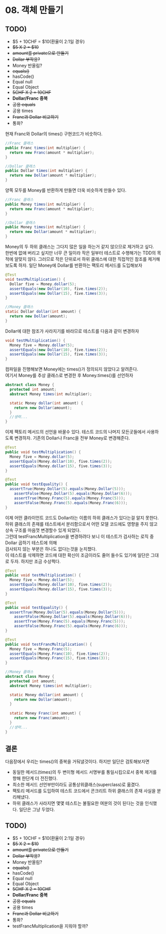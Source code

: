 # 08. 객체 만들기

## TODO)
 - $5 + 10CHF = $10(환율이 2:1일 경우)
 - ~~$5 X 2 = $10~~
 - ~~amount를 private으로 만들기~~
 - ~~Dollar 부작용?~~
 - Money 반올림?
 - ~~equals()~~
 - hasCode()
 - Equal null
 - Equal Object
 - ~~5CHF X 2 = 10CHF~~
 - **Dollar/Franc 중복**
 - ~~공용 equals~~
 - 공용 times
 - ~~Franc과 Dollar 비교하기~~
 - 통화?

현재 Franc와 Dollar의 times() 구현코드가 비숫하다.

```JAVA
//Franc 클래스
public Franc times(int multiplier) {
  return new Franc(amount * multiplier);
}

//Dollar 클래스
public Dollar times(int multiplier) {
  return new Dollar(amount * multiplier);
}
```

양쪽 모두를 Money를 반환하게 만들면 더욱 비슷하게 만들수 있다.
```JAVA
//Franc 클래스
public Money times(int multiplier) {
  return new Franc(amount * multiplier);
}

//Dollar 클래스
public Money times(int multiplier) {
  return new Dollar(amount * multiplier);
}
```
Money의 두 하위 클래스는 그다지 많은 일을 하는거 같지 않으므로 제거하고 싶다.  
한번에 없애 버리고 싶지만 너무 큰 일이라 작은 일부터 테스트로 수행해가는 TDD의 목적에 알맞지 않다.
그러므로 작은 단위로서 하위 클래스에 대한 직접적인 참조를 제거해 보도록 하자.
일단 Money에 Dollar를 반환하는 팩토리 메서드를 도입해보자
```JAVA
@Test
void testMultiplication() {
  Dollar five = Money.dollar(5);
  assertEquals(new Dollar(10), five.times(2));
  assertEquals(new Dollar(15), five.times(3));
}

//Money 클래스
static Dollar dollar(int amount) {
  return new Dollar(amount);
}
```
Dollar에 대한 참조가 사라지기를 바라므로 테스트를 다음과 같이 변경하자
```JAVA
void testMultiplication() {
  Money five = Money.dollar(5);
  assertEquals(new Dollar(10), five.times(2));
  assertEquals(new Dollar(15), five.times(3));
}
```
컴파일을 진행해보면 Money에는 times()가 정의되지 않았다고 알려준다.  
여기서 Money를 추상 클래스로 변경한 후 Money.times()를 선언하자
```JAVA
abstract class Money {
  protected int amount;
  abstract Money times(int multiplier);  

  static Money dollar(int amount) {
    return new Dollar(amount);
  }
  //생략...
}
```
이제 팩토리 메서드의 선언을 바꿀수 있다.
테스트 코드의 나머지 모든곳들에서 사용하도록 변경하자. 기존의 Dollar나 Franc을 전부 Money로 변경해준다.
```JAVA
@Test
public void testMultiplication() {
  Money five = Money.dollar(5);
  assertEquals(Money.dollar(10), five.times(2));
  assertEquals(Money.dollar(15), five.times(3));
}

@Test
public void testEquality() {
  assertTrue(Money.Dollar(5).equals(Money.Dollar(5)));
	assertFalse(Money.Dollar(5).equals(Money.Dollar(6)));
	assertTrue(Money.Franc(5).equals(Money.Franc(5)));
	assertFalse(Money.Franc(5).equals(Money.Franc(6)));
}

```
이제 어떤 클라이언트 코드도 Dollar라는 이름의 하위 클래스가 있다는걸 알지 못한다.  
하위 클래스의 존재를 테스트에서 분리함으로서 어떤 모델 코드에도 영향을 주지 않고 상속 구조를 마음껏 변경할수 있게 되었다.  
그런데 testFrancMultiplication을 변경하려다 보니 이 테스트가 검사하는 로직 중 Dollar 곱하기 테스트에 의해  
검사되지 않는 부분은 하나도 없다는것을 눈치챘다.  
이 테스트를 삭제하면 코드에 대한 확신이 조금이라도 줄어 들수도 있기에 일단은 그대로 두자. 하지만 조금 수상쩍다.
```JAVA
@Test
public void testMultiplication() {
  Money five = Money.dollar(5);
  assertEquals(Money.dollar(10), five.times(2));
  assertEquals(Money.dollar(15), five.times(3));
}

@Test
public void testEquality() {
  assertTrue(Money.Dollar(5).equals(Money.Dollar(5)));
	assertFalse(Money.Dollar(5).equals(Money.Dollar(6)));
	assertTrue(Money.Franc(5).equals(Money.Franc(5)));
	assertFalse(Money.Franc(5).equals(Money.Franc(6)));
}

@Test
public void testFrancMultiplication() {
  Money five = Money.Franc(5);
  assertEquals(Money.Franc(10), five.times(2));
  assertEquals(Money.Franc(15), five.times(3));
}

//Money 클래스
abstract class Money {
  protected int amount;
  abstract Money times(int multiplier);  

  static Money dollar(int amount) {
    return new Dollar(amount);
  }
  
  static Money Franc(int amount) {
    return new Franc(amount);
  }
  //생략...
}
```
## 결론
다음장에서 우리는 times()의 중복을 거둬낼것이다. 하지만 일단은 검토해보자면  
 - 동일한 메서드(times)의 두 변이형 메서드 서명부를 통일시킴으로서 중복 제거를 향해 한단계 더 전진했다.
 - 최소한 메서드 선언부만이라도 공통상위클래스(superclass)로 옮겼다.
 - 팩토리 메서드를 도입하여 테스트 코드에서 콘크리트 하위 클래스의 존재 사실을 분리해냈다.
 - 하위 클래스가 사라지면 몇몇 테스트는 불필요한 여분의 것이 된다는 것을 인식했다. 일단은 그냥 두었다.

## TODO)
 - $5 + 10CHF = $10(환율이 2:1일 경우)
 - ~~$5 X 2 = $10~~
 - ~~amount를 private으로 만들기~~
 - ~~Dollar 부작용?~~
 - Money 반올림?
 - ~~equals()~~
 - hasCode()
 - Equal null
 - Equal Object
 - ~~5CHF X 2 = 10CHF~~
 - **Dollar/Franc 중복**
 - ~~공용 equals~~
 - 공용 times
 - ~~Franc과 Dollar 비교하기~~
 - 통화?
 - testFrancMultiplication을 지워야 할까?
